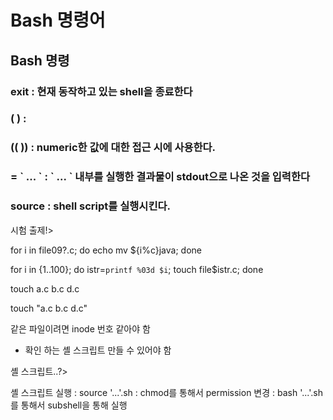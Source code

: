 # Bash 명령어

## Bash 명령

### exit : 현재 동작하고 있는 shell을 종료한다

### ( ) : 

### (( )) : numeric한 값에 대한 접근 시에 사용한다.

### = \` ... \` : \` ... \` 내부를 실행한 결과물이 stdout으로 나온 것을 입력한다

### source : shell script를 실행시킨다.

시험 출제!>

for i in file09?.c; do echo mv ${i%c}java; done


for i in {1..100}; do istr=`printf %03d $i`; touch file$istr.c; done


touch a.c b.c d.c

touch "a.c b.c d.c" 

같은 파일이려면 inode 번호 같아야 함
 - 확인 하는 셸 스크립트 만들 수 있어야 함


셸 스크립트..?>

셸 스크립트 실행 : source '...'.sh
: chmod를 통해서 permission 변경
: bash '...'.sh를 통해서 subshell을 통해 실행


